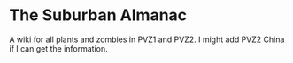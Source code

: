 # The Suburban Almanac
A wiki for all plants and zombies in PVZ1 and PVZ2.
I might add PVZ2 China if I can get the information.
